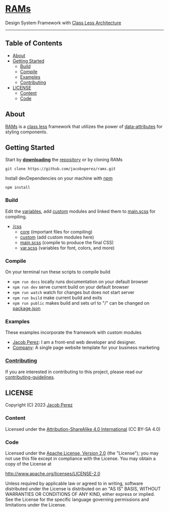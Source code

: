 # [RAMs](https://jacobxperez.github.io/rams/)

Design System Framework with [Class Less Architecture](https://jacobxperez.github.io/blog/post/css/class-less-architecture/)

---

## Table of Contents

-   [About](#about)
-   [Getting Started](#getting-started)
    -   [Build](#build)
    -   [Compile](#compile)
    -   [Examples](#examples)
    -   [Contributing](#contributing)
-   [LICENSE](#license)
    -   [Content](#content)
    -   [Code](#code)

## About

[RAMs](https://jacobxperez.github.io/rams/) is a [class less](https://jacobxperez.github.io/blog/post/css/class-less-architecture/) framework that utilizes the power of [data-attributes](https://developer.mozilla.org/en-US/docs/Learn/HTML/Howto/Use_data_attributes)
for styling components.

## Getting Started

Start by **[downloading](https://github.com/jacobxperez/rams/archive/master.zip)** the
[repository](https://github.com/jacobxperez/rams) or by cloning RAMs

    git clone https://github.com/jacobxperez/rams.git

Install devDependencies on your machine with [npm](https://www.npmjs.com/)

    npm install

### Build

Edit the [variables](https://github.com/jacobxperez/rams/blob/master/src/css/var.scss), add
[custom](https://github.com/jacobxperez/rams/tree/master/src/css/custom) modules and linked
them to [main.scss](https://github.com/jacobxperez/rams/blob/master/src/css/main.scss) for compiling.

-   [/css](https://github.com/jacobxperez/rams/tree/master/src/css/)
    -   [core](https://github.com/jacobxperez/rams/tree/master/src/css/core) (important files for compiling)
    -   [custom](https://github.com/jacobxperez/rams/tree/master/src/css/custom) (add custom modules here)
    -   [main.scss](https://github.com/jacobxperez/rams/blob/master/src/css/main.scss) (compile to produce the final CSS)
    -   [var.scss](https://github.com/jacobxperez/rams/blob/master/src/css/var.scss) (variables for font, colors, and more)

### Compile

On your terminal run these scripts to compile build

-   `npm run docs` locally runs documentation on your default browser
-   `npm run dev` serve current build on your default browser
-   `npm run watch` watch for changes but does not start server
-   `npm run build` make current build and exits
-   `npm run public` makes build and sets url to "/" can be changed on [package.json](https://github.com/jacobxperez/rams/blob/master/package.json)

### Examples

These examples incorporate the framework with custom modules

-   [Jacob Perez](https://github.com/jacobxperez/blog): I am a front-end web developer and designer.
-   [Company](https://github.com/jacobxperez/company): A single page website template for your business marketing

### [Contributing](https://github.com/jacobxperez/rams/blob/master/.github/CONTRIBUTING.md)

If you are interested in contributing to this project, please read our
[contributing-guidelines](https://github.com/jacobxperez/rams/blob/master/.github/CONTRIBUTING.md).

## LICENSE

Copyright (C) 2023 [Jacob Perez](https://github.com/jacobxperez)

### Content

Licensed under the [Attribution-ShareAlike 4.0 International](https://creativecommons.org/licenses/by-sa/4.0/) (CC BY-SA 4.0)

### Code

Licensed under the [Apache License, Version 2.0](http://www.apache.org/licenses/LICENSE-2.0) (the "License");
you may not use this file except in compliance with the License.
You may obtain a copy of the License at

http://www.apache.org/licenses/LICENSE-2.0

Unless required by applicable law or agreed to in writing, software
distributed under the License is distributed on an "AS IS" BASIS,
WITHOUT WARRANTIES OR CONDITIONS OF ANY KIND, either express or implied.
See the License for the specific language governing permissions and
limitations under the License.
